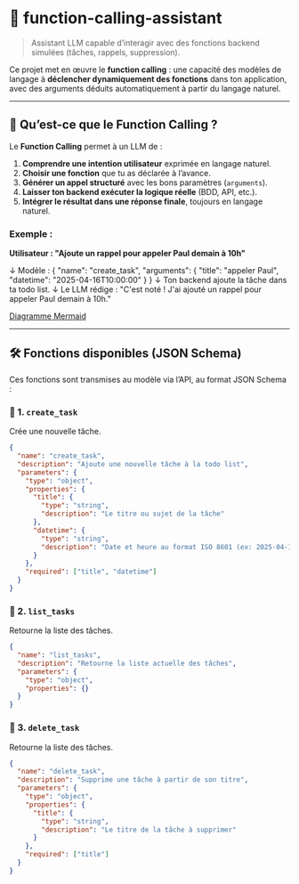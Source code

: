 # 🤖 function-calling-assistant

> Assistant LLM capable d’interagir avec des fonctions backend simulées (tâches, rappels, suppression).

Ce projet met en œuvre le **function calling** : une capacité des modèles de langage à **déclencher dynamiquement des fonctions** dans ton application, avec des arguments déduits automatiquement à partir du langage naturel.

---

## 🧠 Qu’est-ce que le Function Calling ?

Le **Function Calling** permet à un LLM de :
1. **Comprendre une intention utilisateur** exprimée en langage naturel.
2. **Choisir une fonction** que tu as déclarée à l’avance.
3. **Générer un appel structuré** avec les bons paramètres (`arguments`).
4. **Laisser ton backend exécuter la logique réelle** (BDD, API, etc.).
5. **Intégrer le résultat dans une réponse finale**, toujours en langage naturel.

### Exemple :

**Utilisateur : "Ajoute un rappel pour appeler Paul demain à 10h"**

↓ Modèle : { "name": "create_task", "arguments": { "title": "appeler Paul", "datetime": "2025-04-16T10:00:00" } } 
↓ Ton backend ajoute la tâche dans ta todo list. 
↓ Le LLM rédige : "C'est noté ! J'ai ajouté un rappel pour appeler Paul demain à 10h."

[Diagramme Mermaid](./flow.mermaid)

---

## 🛠️ Fonctions disponibles (JSON Schema)

Ces fonctions sont transmises au modèle via l’API, au format JSON Schema :

### 📝 1. `create_task`

Crée une nouvelle tâche.

```json
{
  "name": "create_task",
  "description": "Ajoute une nouvelle tâche à la todo list",
  "parameters": {
    "type": "object",
    "properties": {
      "title": {
        "type": "string",
        "description": "Le titre ou sujet de la tâche"
      },
      "datetime": {
        "type": "string",
        "description": "Date et heure au format ISO 8601 (ex: 2025-04-16T10:00:00)"
      }
    },
    "required": ["title", "datetime"]
  }
}
```


### 📝 2. `list_tasks`

Retourne la liste des tâches.

```json
{
  "name": "list_tasks",
  "description": "Retourne la liste actuelle des tâches",
  "parameters": {
    "type": "object",
    "properties": {}
  }
}
```

### 📝 3. `delete_task`

Retourne la liste des tâches.

```json
{
  "name": "delete_task",
  "description": "Supprime une tâche à partir de son titre",
  "parameters": {
    "type": "object",
    "properties": {
      "title": {
        "type": "string",
        "description": "Le titre de la tâche à supprimer"
      }
    },
    "required": ["title"]
  }
}
```
